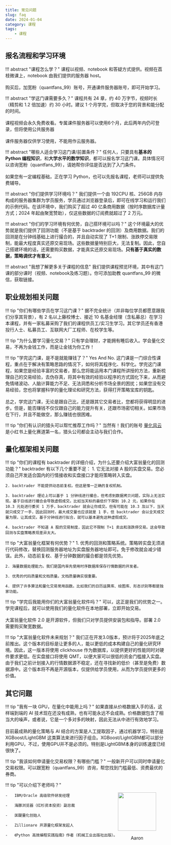 ```yaml
---
title: 常见问题
slug: faq
date: 2024-01-04
category: 课程
tags: 
    - 课程
---
```


## 报名流程和学习环境

!!! abstract "课程怎么学？"
    课程以视频、notebook 和答疑方式提供。视频在荔枝微课上，notebook 由我们提供的服务器 host。<br><br>
    购买后，加宽粉（quantfans_99）账号，开通课件服务器账号，即可开始学习。

!!! abstract "学这门课需要多久？"
    课程共有 24 章，约 40 万字节，视频时长（精剪和 1.2 倍加速）约 30 小时。建议 1 个月学完，但取决于您的背景和能分配的时间。<br><br>
    课程视频会永久免费收看。专属课件服务器可以使用6个月，此后两年内仍可登录，但将使用公共服务器<br><br>课件服务器仅供学习使用，不能用作云服务器。

!!! abstract "哪些人适合学习这门课/前置条件？"
    任何人，只要具有**基本的 Python 编程知识**，和**大学水平的数学知识**，都可以报名学习这门课。具体情况可以咨询宽粉（quantfans_99），请她帮你评估是否达到了入门条件。<br><br>如果您有一定编程基础，正在学习 Python，也可以先报名课程，老师可以提供免费辅导。

!!! abstract "你们提供学习环境吗？"
    我们提供一个由 192CPU 核、256GB 内存构成的服务器集群为学员服务，学员通过浏览器登录后，即可在线学习和运行我们的示例代码。在该环境中，我们购买了超过 40 亿条商用数据（按时序数据库计量方式；2024 年起由聚宽赞助），仅这些数据的订阅费就超过了 2 万元。

!!! abstract "你们的学习环境有何优势，自己搭环境可以吗？"
    这个环境最大的优势就是我们提供了回测功能（不是基于 backtrader 的回测）及商用数据。我们的回测是在分钟线基础上进行撮合的，并且自动实现了 T+1 限制、涨跌停交易限制，能最大程度真实还原交易现场。这些数据量特别巨大，无法复制。因此，您自己搭建环境的话，还需要购买数据，才能真实还原交易现场。**只有基于真实的数据，策略调优才有意义**。

!!! abstract "我想了解更多关于课程的信息"
    我们提供课程预览环境，其中有这门课的部分课时（视频、notebook及练习题）。你可添加助教 quantfans_99 的微信，获取链接。

## 职业规划相关问题

!!! tip "你们有哪些学员在学习这门课？"
    据不完全统计（并非每位学员都愿意跟我们分享其背景），有 2 名以上藤校博士、接近 10 名基金经理（含私募总）在学习本课程，并有一家私募采购了我们的课程供员工/实习生学习。其它学员还有香港投行人士、私募员工、互联网大厂工程师、在校学生等。
    
!!! tip "为什么要学习量化交易？"
    只有学会理财，才能拥有睡后收入。学会量化交易，不再为金钱工作，而是让金钱为你工作！

!!! tip "学完这门课，是不是就能赚钱了？"
    Yes And No. 这门课是一门综合性课程，重点在于解决有策略思路的情况下，如何将其程序化、科学化。学完这门课程，如果您是经验丰富的交易者，那么您将能运用本门课程所讲授的方法，重新梳理自己的交易经验，去伪存真，将其中有效的经验以程序的方式固化下来，从而避免情绪波动、人脑计算能力不足、无法洞悉和分析市场全景的困扰；如果您没有交易经验，您也将掌握科学的量化理论和研究方法，获得打开策略宝库的钥匙。<br><br>总之，学完这门课，无论是跟自己比，还是跟其它交易者比，您都将获得明显的进步。但是，能否赚钱不仅仅跟自己的能力提升有关，还跟市场密切相关。如果市场在下行，并且不能做空，那么赚钱也很困难。

!!! tip "你们有认识的猎头可以帮忙推荐工作吗？"
    当然有！我们的账号 [量化风云](https://www.xiaohongshu.com/user/profile/5ba12feef7e8b9437f3aca0c) 是小红书上量化赛道第一名，猎头公司都会主动与我们合作。

## 量化框架相关问题

!!! tip "你们的课程有 backtrader 的详细介绍，为什么还要介绍大富翁量化的回测功能？"
    backtrader 有以下几个重要不足：
    1. 它无法对接 A 股的实盘交易。您必须自己开发适合国内的行情接收和实盘接口才能将策略转入实盘。
   
    2. backtrader 不能提供动态前复权。但这是惟一正确的复权机制。

    3. backtrader 理论上可以基于 1 分钟线进行撮合，但考虑到数据拷贝问题，实际上无法实现。基于日线进行撮合会导致虚假成交。比如当天标的最低价下探到 10.2 元，如果你在 10.3 元处进行委买 1 万手，backtrader 就会让你成交。但有可能在 10.3 及以下，当天就只成交了一手，因此回测时，最大成交量也应该就是 1 手，但 backtrader 会以全天成交量为限，让其成交。基于分钟线进行拟合，就可以基本避免这种虚假成交。

    4. backtrader 不知道 A 股的交易制度，因此它不限制 T+1 卖出和涨跌停交易。这会导致回测与实盘策略表现差异太大。

!!! tip "大富翁量化框架有何优势？"
    1. 优秀的回测和策略系统。策略转实盘无须进行代码修改，替换回测服务器地址为实盘服务器地址即可。免于修改就会减少错误。此外，动态前复权、基于分钟数据的撮合都是领先优势。

    2. 海量数据处理能力。我们是国内率先使用时序数据库保存行情数据的开发者。

    3. 优秀的代码质量和文档质量。文档质量确实很重要。

    4. 提供了许多算法和量化交易常用函数。比如我们的日历运算库、绘图库、形态识别等都是独家功能。

!!! tip "学完后我能用你们的大富翁量化软件吗？"
    可以，这正是我们的优势之一。学完课程后，就可以使用我们的量化软件在本地部署，立即开始交易。<br><br>
    大富翁量化软件 2.0 是开源软件，但我们只对学员提供安装包和指导。部署 2.0 需要购买聚宽数据。

!!! tip "大富翁量化软件未来规划？"
    我们正在开发3.0版本，预计将于2025年底之前推出。这个版本的目标是让更多的人，能以更低的成本构建自己的量化研究环境。因此，这一版本将使用 clickhouse 作为数据库，以提供更好的性能同时对硬件要求更低。在实盘接口将使用 QMT，以便大家可以很低的资金门槛接入实盘。由于我们之前计划接入的行情数据源不稳定，还在寻找新的低价（甚至是免费）数据源中。这个版本将不再是开源版本，仅提供给学员使用，从而为学员提供更多的价值。

## 其它问题

!!! tip "我有一块 GPU，在量化中能用上吗？"
    如果直接从价格数据入手的话，这样端到端的 AI 技术现在还没有成熟，也有可能永远不会成熟。价格数据包含了相当大的噪声，或者说，它是一个多对多的映射，因此无法从中进行有效地学习。<br><br>
    目前最成熟的量化策略与 AI 结合的方案是人工提取因子，通过机器学习，特别是 XGBoost/LightGBM 这类算法来进行因子组合。XGBoost/LightGBM都可以部分利用GPU，不过，使用GPU并不是必须的。特别是LightGBM本身的训练速度已经很快了。

!!! tip "我该如何申请量化交易权限？有哪些门槛？"
    一般新开户可以同时申请量化交易权限。可以跟宽粉（quantfans_99）咨询，帮您找到门槛最低、资费最优的券商。

!!! tip "可以介绍下老师吗？"
    <div style="width:150px; position: relative;float:right">
        <img src="https://images.jieyu.ai/images/hot/me.png" style="width: 120px; display:inline-block"/>
        <p style="text-align:center;width:120px"> Aaron </p>
    </div>

    -   IBM/Oracle 高级软件研发经理

    -   海豚浏览器（红杉资本投资）副总裁

    -   匡醍量化创始人

    -   Zillionare 开源量化框架发起人

    -   《Python 高效编程实践指南》作者（机械工业出版社出版）。
